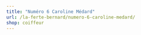 ```yaml
---
title: "Numéro 6 Caroline Médard"
url: /la-ferte-bernard/numero-6-caroline-medard/
shop: coiffeur
---
```

